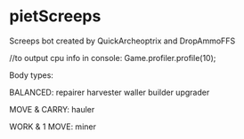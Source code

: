# pietScreeps

Screeps bot created by QuickArcheoptrix and DropAmmoFFS


//to output cpu info in console:
Game.profiler.profile(10);

Body types:

BALANCED:
repairer
harvester
waller
builder
upgrader

MOVE & CARRY:
hauler

WORK & 1 MOVE:
miner